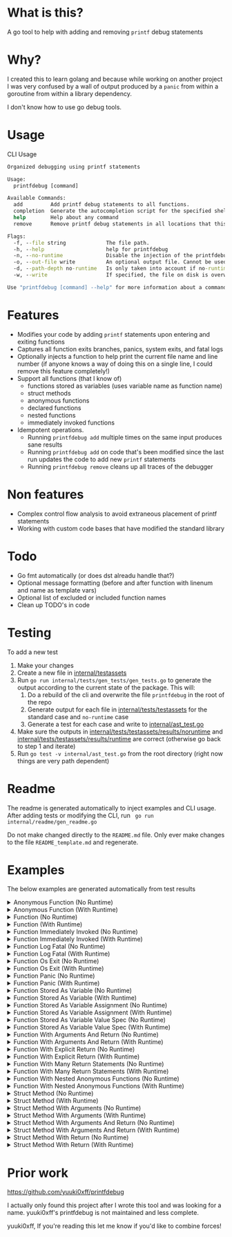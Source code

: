 # What is this?
A go tool to help with adding and removing `printf` debug statements

# Why?
I created this to learn golang and because while working on another project I was very confused by a wall of output produced by a `panic` from within a goroutine from within a library dependency.

I don't know how to use go debug tools.

# Usage

CLI Usage
```cmd
Organized debugging using printf statements

Usage:
  printfdebug [command]

Available Commands:
  add         Add printf debug statements to all functions.
  completion  Generate the autocompletion script for the specified shell
  help        Help about any command
  remove      Remove printf debug statements in all locations that this tool previously added them to.

Flags:
  -f, --file string             The file path.
  -h, --help                    help for printfdebug
  -n, --no-runtime              Disable the injection of the printfdebug function definition into your file. The alternative is a simple fmt.Printf statement.
  -o, --out-file write          An optional output file. Cannot be used with write
  -d, --path-depth no-runtime   Is only taken into account if no-runtime is not set. The depth of the directory tree to print from the printf function. Defaults to only the current file name. (default 1)
  -w, --write                   If specified, the file on disk is overwritten. The default is to output to stdout.

Use "printfdebug [command] --help" for more information about a command.

```

# Features
- Modifies your code by adding `printf` statements upon entering and exiting functions
- Captures all function exits branches, panics, system exits, and fatal logs
- Optionally injects a function to help print the current file name and line number (if anyone knows a way of doing this on a single line, I could remove this feature completely!)
- Support all functions (that I know of)
  - functions stored as variables (uses variable name as function name)
  - struct methods
  - anonymous functions
  - declared functions
  - nested functions
  - immediately invoked functions
- Idempotent operations.
  - Running `printfdebug add` multiple times on the same input produces sane results
  - Running `printfdebug add` on code that's been modified since the last run updates the code to add new `printf` statements
  - Running `printfdebug remove` cleans up all traces of the debugger

# Non features
- Complex control flow analysis to avoid extraneous placement of printf statements
- Working with custom code bases that have modified the standard library

# Todo
- Go fmt automatically (or does dst alreadu handle that?)
- Optional message formatting (before and after function with linenum and name as template vars)
- Optional list of excluded or included function names
- Clean up TODO's in code

# Testing
To add a new test

1. Make your changes
2. Create a new file in [internal/testassets](internal/tests/testassets)
3. Run `go run internal/tests/gen_tests/gen_tests.go` to generate the output according to the current state of the package. This will:
   1. Do a rebuild of the cli and overwrite the file `printfdebug` in the root of the repo
   2. Generate output for each file in  [internal/tests/testassets](internal/tests/testassets) for the standard case and `no-runtime` case
   3. Generate a test for each case and write to  [internal/ast_test.go](internal/ast_test.go)
4. Make sure the outputs in  [internal/tests/testassets/results/noruntime](internal/tests/testassets/results/noruntime) and  [internal/tests/testassets/results/runtime](internal/tests/testassets/results/runtime) are correct (otherwise go back to step 1 and iterate)
5. Run `go test -v internal/ast_test.go` from the root directory (right now things are very path dependent)

# Readme

The readme is generated automatically to inject examples and CLI usage.
After adding tests or modifying the CLI, run ` go run internal/readme/gen_readme.go`

Do not make changed directly to the `README.md` file. Only ever make changes to the file `README_template.md` and regenerate.
# Examples
The below examples are generated automatically from test results

<details>
  <summary>Anonymous Function (No Runtime)</summary>

Running `printfdebug --file internal/tests/testassets/AnonymousFunc.go add --no-runtime`
On a file containing
```go
package testassest

func AnonymousFunc() {
	func() {
	}()
}

```
Will produce the following result
```go
package testassest

import "fmt"

func AnonymousFunc() {
	fmt.Println("Entering \"AnonymousFunc\"\n") // automatically added by printf-debugger. Do not change this comment. It is an identifier.
	func() {
		fmt.Println("Entering \"anonymous-function Fun\"\n") // automatically added by printf-debugger. Do not change this comment. It is an identifier.
		fmt.Println("Leaving \"anonymous-function Fun\"\n")  // automatically added by printf-debugger. Do not change this comment. It is an identifier.
	}()
	fmt.Println("Leaving \"AnonymousFunc\"\n") // automatically added by printf-debugger. Do not change this comment. It is an identifier.
}

```
</details>
<details>
  <summary>Anonymous Function (With Runtime)</summary>

Running `printfdebug --file internal/tests/testassets/AnonymousFunc.go add`
On a file containing
```go
package testassest

func AnonymousFunc() {
	func() {
	}()
}

```
Will produce the following result
```go
package testassest

import (
	"fmt"
	"os"
	"path/filepath"
	"runtime"
	"strings"
)

func AnonymousFunc() {
	printfdebug_Printf_AnonymousFunc("Entering \"AnonymousFunc\"\n", 1) // automatically added by printf-debugger. Do not change this comment. It is an identifier.
	func() {
		printfdebug_Printf_AnonymousFunc("Entering \"anonymous-function Fun\"\n", 1) // automatically added by printf-debugger. Do not change this comment. It is an identifier.
		printfdebug_Printf_AnonymousFunc("Leaving \"anonymous-function Fun\"\n", 1)  // automatically added by printf-debugger. Do not change this comment. It is an identifier.
	}()
	printfdebug_Printf_AnonymousFunc("Leaving \"AnonymousFunc\"\n", 1) // automatically added by printf-debugger. Do not change this comment. It is an identifier.
}

var _ = strings.Split    // automatically added by printf-debugger. Do not change this comment. It is an identifier.
var _ = os.PathSeparator // automatically added by printf-debugger. Do not change this comment. It is an identifier.
var _ = runtime.Caller   // automatically added by printf-debugger. Do not change this comment. It is an identifier.
var _ = filepath.Clean   // automatically added by printf-debugger. Do not change this comment. It is an identifier.
var _ = fmt.Println      // automatically added by printf-debugger. Do not change this comment. It is an identifier.
func printfdebug_Printf_AnonymousFunc(message string, pathDepthFromEnd int) {
	minInt := func(first int, second int) (min int) {
		if first < second {
			return first
		} else {
			return second
		}
	}

	_, file, line, ok := runtime.Caller(1)
	if ok {
		fileParts := strings.Split(file, string(os.PathSeparator))
		pathFromEndSafe := minInt(len(fileParts), pathDepthFromEnd)
		limited := filepath.Join(fileParts[len(fileParts)-pathFromEndSafe:]...)
		limitedCleaned := "??"
		if limited != "" {
			limitedCleaned = limited
		}
		fmt.Printf("%v:%v %v\n", limitedCleaned, line, message)
	} else {
		fmt.Printf("unkown_file:? %v\n", message)
	}
}

```
</details>
<details>
  <summary>Function (No Runtime)</summary>

Running `printfdebug --file internal/tests/testassets/Func.go add --no-runtime`
On a file containing
```go
package testassest

func Func() {
}

```
Will produce the following result
```go
package testassest

import "fmt"

func Func() {
	fmt.Println("Entering \"Func\"\n") // automatically added by printf-debugger. Do not change this comment. It is an identifier.
	fmt.Println("Leaving \"Func\"\n")  // automatically added by printf-debugger. Do not change this comment. It is an identifier.
}

```
</details>
<details>
  <summary>Function (With Runtime)</summary>

Running `printfdebug --file internal/tests/testassets/Func.go add`
On a file containing
```go
package testassest

func Func() {
}

```
Will produce the following result
```go
package testassest

import (
	"fmt"
	"os"
	"path/filepath"
	"runtime"
	"strings"
)

func Func() {
	printfdebug_Printf_Func("Entering \"Func\"\n", 1) // automatically added by printf-debugger. Do not change this comment. It is an identifier.
	printfdebug_Printf_Func("Leaving \"Func\"\n", 1)  // automatically added by printf-debugger. Do not change this comment. It is an identifier.
}

var _ = runtime.Caller   // automatically added by printf-debugger. Do not change this comment. It is an identifier.
var _ = filepath.Clean   // automatically added by printf-debugger. Do not change this comment. It is an identifier.
var _ = fmt.Println      // automatically added by printf-debugger. Do not change this comment. It is an identifier.
var _ = strings.Split    // automatically added by printf-debugger. Do not change this comment. It is an identifier.
var _ = os.PathSeparator // automatically added by printf-debugger. Do not change this comment. It is an identifier.
func printfdebug_Printf_Func(message string, pathDepthFromEnd int) {
	minInt := func(first int, second int) (min int) {
		if first < second {
			return first
		} else {
			return second
		}
	}

	_, file, line, ok := runtime.Caller(1)
	if ok {
		fileParts := strings.Split(file, string(os.PathSeparator))
		pathFromEndSafe := minInt(len(fileParts), pathDepthFromEnd)
		limited := filepath.Join(fileParts[len(fileParts)-pathFromEndSafe:]...)
		limitedCleaned := "??"
		if limited != "" {
			limitedCleaned = limited
		}
		fmt.Printf("%v:%v %v\n", limitedCleaned, line, message)
	} else {
		fmt.Printf("unkown_file:? %v\n", message)
	}
}

```
</details>
<details>
  <summary>Function Immediately Invoked (No Runtime)</summary>

Running `printfdebug --file internal/tests/testassets/FuncImmediatelyInvoked.go add --no-runtime`
On a file containing
```go
package testassest

var FuncImmediatelyInvoked = func() error {
	return nil
}()

```
Will produce the following result
```go
package testassest

import "fmt"

var FuncImmediatelyInvoked = func() error {
	fmt.Println("Entering \"FuncImmediatelyInvoked\"\n") // automatically added by printf-debugger. Do not change this comment. It is an identifier.
	fmt.Println("Leaving \"FuncImmediatelyInvoked\"\n")  // automatically added by printf-debugger. Do not change this comment. It is an identifier.
	return nil
}()

```
</details>
<details>
  <summary>Function Immediately Invoked (With Runtime)</summary>

Running `printfdebug --file internal/tests/testassets/FuncImmediatelyInvoked.go add`
On a file containing
```go
package testassest

var FuncImmediatelyInvoked = func() error {
	return nil
}()

```
Will produce the following result
```go
package testassest

import (
	"fmt"
	"os"
	"path/filepath"
	"runtime"
	"strings"
)

var FuncImmediatelyInvoked = func() error {
	printfdebug_Printf_FuncImmediatelyInvoked("Entering \"FuncImmediatelyInvoked\"\n", 1) // automatically added by printf-debugger. Do not change this comment. It is an identifier.
	printfdebug_Printf_FuncImmediatelyInvoked("Leaving \"FuncImmediatelyInvoked\"\n", 1)  // automatically added by printf-debugger. Do not change this comment. It is an identifier.
	return nil
}()
var _ = filepath.Clean   // automatically added by printf-debugger. Do not change this comment. It is an identifier.
var _ = fmt.Println      // automatically added by printf-debugger. Do not change this comment. It is an identifier.
var _ = strings.Split    // automatically added by printf-debugger. Do not change this comment. It is an identifier.
var _ = os.PathSeparator // automatically added by printf-debugger. Do not change this comment. It is an identifier.
var _ = runtime.Caller   // automatically added by printf-debugger. Do not change this comment. It is an identifier.
func printfdebug_Printf_FuncImmediatelyInvoked(message string, pathDepthFromEnd int) {
	minInt := func(first int, second int) (min int) {
		if first < second {
			return first
		} else {
			return second
		}
	}

	_, file, line, ok := runtime.Caller(1)
	if ok {
		fileParts := strings.Split(file, string(os.PathSeparator))
		pathFromEndSafe := minInt(len(fileParts), pathDepthFromEnd)
		limited := filepath.Join(fileParts[len(fileParts)-pathFromEndSafe:]...)
		limitedCleaned := "??"
		if limited != "" {
			limitedCleaned = limited
		}
		fmt.Printf("%v:%v %v\n", limitedCleaned, line, message)
	} else {
		fmt.Printf("unkown_file:? %v\n", message)
	}
}

```
</details>
<details>
  <summary>Function Log Fatal (No Runtime)</summary>

Running `printfdebug --file internal/tests/testassets/FuncLogFatal.go add --no-runtime`
On a file containing
```go
package testassest

import (
	"log"
)

func FuncLogFatal() {
	log.Fatal(1)
}

func FuncLogFatalln() {
	log.Fatalln(1)

}
func FuncLogFatalf() {
	log.Fatalf("")

}

```
Will produce the following result
```go
package testassest

import (
	"fmt"
	"log"
)

func FuncLogFatal() {
	fmt.Println("Entering \"FuncLogFatal\"\n") // automatically added by printf-debugger. Do not change this comment. It is an identifier.
	fmt.Println("Leaving \"FuncLogFatal\"\n")  // automatically added by printf-debugger. Do not change this comment. It is an identifier.
	log.Fatal(1)
	fmt.Println("Leaving \"FuncLogFatal\"\n") // automatically added by printf-debugger. Do not change this comment. It is an identifier.
}

func FuncLogFatalln() {
	fmt.Println("Entering \"FuncLogFatalln\"\n") // automatically added by printf-debugger. Do not change this comment. It is an identifier.
	fmt.Println("Leaving \"FuncLogFatalln\"\n")  // automatically added by printf-debugger. Do not change this comment. It is an identifier.
	log.Fatalln(1)

	fmt.Println("Leaving \"FuncLogFatalln\"\n") // automatically added by printf-debugger. Do not change this comment. It is an identifier.
}
func FuncLogFatalf() {
	fmt.Println("Entering \"FuncLogFatalf\"\n") // automatically added by printf-debugger. Do not change this comment. It is an identifier.
	fmt.Println("Leaving \"FuncLogFatalf\"\n")  // automatically added by printf-debugger. Do not change this comment. It is an identifier.
	log.Fatalf("")

	fmt.Println("Leaving \"FuncLogFatalf\"\n") // automatically added by printf-debugger. Do not change this comment. It is an identifier.
}

```
</details>
<details>
  <summary>Function Log Fatal (With Runtime)</summary>

Running `printfdebug --file internal/tests/testassets/FuncLogFatal.go add`
On a file containing
```go
package testassest

import (
	"log"
)

func FuncLogFatal() {
	log.Fatal(1)
}

func FuncLogFatalln() {
	log.Fatalln(1)

}
func FuncLogFatalf() {
	log.Fatalf("")

}

```
Will produce the following result
```go
package testassest

import (
	"fmt"
	"log"
	"os"
	"path/filepath"
	"runtime"
	"strings"
)

func FuncLogFatal() {
	printfdebug_Printf_FuncLogFatal("Entering \"FuncLogFatal\"\n", 1) // automatically added by printf-debugger. Do not change this comment. It is an identifier.
	printfdebug_Printf_FuncLogFatal("Leaving \"FuncLogFatal\"\n", 1)  // automatically added by printf-debugger. Do not change this comment. It is an identifier.
	log.Fatal(1)
	printfdebug_Printf_FuncLogFatal("Leaving \"FuncLogFatal\"\n", 1) // automatically added by printf-debugger. Do not change this comment. It is an identifier.
}

func FuncLogFatalln() {
	printfdebug_Printf_FuncLogFatal("Entering \"FuncLogFatalln\"\n", 1) // automatically added by printf-debugger. Do not change this comment. It is an identifier.
	printfdebug_Printf_FuncLogFatal("Leaving \"FuncLogFatalln\"\n", 1)  // automatically added by printf-debugger. Do not change this comment. It is an identifier.
	log.Fatalln(1)

	printfdebug_Printf_FuncLogFatal("Leaving \"FuncLogFatalln\"\n", 1) // automatically added by printf-debugger. Do not change this comment. It is an identifier.
}
func FuncLogFatalf() {
	printfdebug_Printf_FuncLogFatal("Entering \"FuncLogFatalf\"\n", 1) // automatically added by printf-debugger. Do not change this comment. It is an identifier.
	printfdebug_Printf_FuncLogFatal("Leaving \"FuncLogFatalf\"\n", 1)  // automatically added by printf-debugger. Do not change this comment. It is an identifier.
	log.Fatalf("")

	printfdebug_Printf_FuncLogFatal("Leaving \"FuncLogFatalf\"\n", 1) // automatically added by printf-debugger. Do not change this comment. It is an identifier.
}

var _ = runtime.Caller   // automatically added by printf-debugger. Do not change this comment. It is an identifier.
var _ = filepath.Clean   // automatically added by printf-debugger. Do not change this comment. It is an identifier.
var _ = fmt.Println      // automatically added by printf-debugger. Do not change this comment. It is an identifier.
var _ = strings.Split    // automatically added by printf-debugger. Do not change this comment. It is an identifier.
var _ = os.PathSeparator // automatically added by printf-debugger. Do not change this comment. It is an identifier.
func printfdebug_Printf_FuncLogFatal(message string, pathDepthFromEnd int) {
	minInt := func(first int, second int) (min int) {
		if first < second {
			return first
		} else {
			return second
		}
	}

	_, file, line, ok := runtime.Caller(1)
	if ok {
		fileParts := strings.Split(file, string(os.PathSeparator))
		pathFromEndSafe := minInt(len(fileParts), pathDepthFromEnd)
		limited := filepath.Join(fileParts[len(fileParts)-pathFromEndSafe:]...)
		limitedCleaned := "??"
		if limited != "" {
			limitedCleaned = limited
		}
		fmt.Printf("%v:%v %v\n", limitedCleaned, line, message)
	} else {
		fmt.Printf("unkown_file:? %v\n", message)
	}
}

```
</details>
<details>
  <summary>Function Os Exit (No Runtime)</summary>

Running `printfdebug --file internal/tests/testassets/FuncOsExit.go add --no-runtime`
On a file containing
```go
package testassest

import "os"

func FuncOsExit() {
	os.Exit(1)
}

```
Will produce the following result
```go
package testassest

import (
	"fmt"
	"os"
)

func FuncOsExit() {
	fmt.Println("Entering \"FuncOsExit\"\n") // automatically added by printf-debugger. Do not change this comment. It is an identifier.
	fmt.Println("Leaving \"FuncOsExit\"\n")  // automatically added by printf-debugger. Do not change this comment. It is an identifier.
	os.Exit(1)
	fmt.Println("Leaving \"FuncOsExit\"\n") // automatically added by printf-debugger. Do not change this comment. It is an identifier.
}

```
</details>
<details>
  <summary>Function Os Exit (With Runtime)</summary>

Running `printfdebug --file internal/tests/testassets/FuncOsExit.go add`
On a file containing
```go
package testassest

import "os"

func FuncOsExit() {
	os.Exit(1)
}

```
Will produce the following result
```go
package testassest

import (
	"fmt"
	"os"
	"path/filepath"
	"runtime"
	"strings"
)

func FuncOsExit() {
	printfdebug_Printf_FuncOsExit("Entering \"FuncOsExit\"\n", 1) // automatically added by printf-debugger. Do not change this comment. It is an identifier.
	printfdebug_Printf_FuncOsExit("Leaving \"FuncOsExit\"\n", 1)  // automatically added by printf-debugger. Do not change this comment. It is an identifier.
	os.Exit(1)
	printfdebug_Printf_FuncOsExit("Leaving \"FuncOsExit\"\n", 1) // automatically added by printf-debugger. Do not change this comment. It is an identifier.
}

var _ = fmt.Println      // automatically added by printf-debugger. Do not change this comment. It is an identifier.
var _ = strings.Split    // automatically added by printf-debugger. Do not change this comment. It is an identifier.
var _ = os.PathSeparator // automatically added by printf-debugger. Do not change this comment. It is an identifier.
var _ = runtime.Caller   // automatically added by printf-debugger. Do not change this comment. It is an identifier.
var _ = filepath.Clean   // automatically added by printf-debugger. Do not change this comment. It is an identifier.
func printfdebug_Printf_FuncOsExit(message string, pathDepthFromEnd int) {
	minInt := func(first int, second int) (min int) {
		if first < second {
			return first
		} else {
			return second
		}
	}

	_, file, line, ok := runtime.Caller(1)
	if ok {
		fileParts := strings.Split(file, string(os.PathSeparator))
		pathFromEndSafe := minInt(len(fileParts), pathDepthFromEnd)
		limited := filepath.Join(fileParts[len(fileParts)-pathFromEndSafe:]...)
		limitedCleaned := "??"
		if limited != "" {
			limitedCleaned = limited
		}
		fmt.Printf("%v:%v %v\n", limitedCleaned, line, message)
	} else {
		fmt.Printf("unkown_file:? %v\n", message)
	}
}

```
</details>
<details>
  <summary>Function Panic (No Runtime)</summary>

Running `printfdebug --file internal/tests/testassets/FuncPanic.go add --no-runtime`
On a file containing
```go
package testassest

func FuncPanic() {
	panic("Oh no, how will we know how we got here?")
	return
}

```
Will produce the following result
```go
package testassest

import "fmt"

func FuncPanic() {
	fmt.Println("Entering \"FuncPanic\"\n") // automatically added by printf-debugger. Do not change this comment. It is an identifier.
	fmt.Println("Leaving \"FuncPanic\"\n")  // automatically added by printf-debugger. Do not change this comment. It is an identifier.
	panic("Oh no, how will we know how we got here?")
	fmt.Println("Leaving \"FuncPanic\"\n") // automatically added by printf-debugger. Do not change this comment. It is an identifier.
	return
}

```
</details>
<details>
  <summary>Function Panic (With Runtime)</summary>

Running `printfdebug --file internal/tests/testassets/FuncPanic.go add`
On a file containing
```go
package testassest

func FuncPanic() {
	panic("Oh no, how will we know how we got here?")
	return
}

```
Will produce the following result
```go
package testassest

import (
	"fmt"
	"os"
	"path/filepath"
	"runtime"
	"strings"
)

func FuncPanic() {
	printfdebug_Printf_FuncPanic("Entering \"FuncPanic\"\n", 1) // automatically added by printf-debugger. Do not change this comment. It is an identifier.
	printfdebug_Printf_FuncPanic("Leaving \"FuncPanic\"\n", 1)  // automatically added by printf-debugger. Do not change this comment. It is an identifier.
	panic("Oh no, how will we know how we got here?")
	printfdebug_Printf_FuncPanic("Leaving \"FuncPanic\"\n", 1) // automatically added by printf-debugger. Do not change this comment. It is an identifier.
	return
}

var _ = strings.Split    // automatically added by printf-debugger. Do not change this comment. It is an identifier.
var _ = os.PathSeparator // automatically added by printf-debugger. Do not change this comment. It is an identifier.
var _ = runtime.Caller   // automatically added by printf-debugger. Do not change this comment. It is an identifier.
var _ = filepath.Clean   // automatically added by printf-debugger. Do not change this comment. It is an identifier.
var _ = fmt.Println      // automatically added by printf-debugger. Do not change this comment. It is an identifier.
func printfdebug_Printf_FuncPanic(message string, pathDepthFromEnd int) {
	minInt := func(first int, second int) (min int) {
		if first < second {
			return first
		} else {
			return second
		}
	}

	_, file, line, ok := runtime.Caller(1)
	if ok {
		fileParts := strings.Split(file, string(os.PathSeparator))
		pathFromEndSafe := minInt(len(fileParts), pathDepthFromEnd)
		limited := filepath.Join(fileParts[len(fileParts)-pathFromEndSafe:]...)
		limitedCleaned := "??"
		if limited != "" {
			limitedCleaned = limited
		}
		fmt.Printf("%v:%v %v\n", limitedCleaned, line, message)
	} else {
		fmt.Printf("unkown_file:? %v\n", message)
	}
}

```
</details>
<details>
  <summary>Function Stored As Variable (No Runtime)</summary>

Running `printfdebug --file internal/tests/testassets/FuncStoredAsVar.go add --no-runtime`
On a file containing
```go
package testassest

var FuncStoredAsVar = func() error {
	return nil
}

```
Will produce the following result
```go
package testassest

import "fmt"

var FuncStoredAsVar = func() error {
	fmt.Println("Entering \"FuncStoredAsVar\"\n") // automatically added by printf-debugger. Do not change this comment. It is an identifier.
	fmt.Println("Leaving \"FuncStoredAsVar\"\n")  // automatically added by printf-debugger. Do not change this comment. It is an identifier.
	return nil
}

```
</details>
<details>
  <summary>Function Stored As Variable (With Runtime)</summary>

Running `printfdebug --file internal/tests/testassets/FuncStoredAsVar.go add`
On a file containing
```go
package testassest

var FuncStoredAsVar = func() error {
	return nil
}

```
Will produce the following result
```go
package testassest

import (
	"fmt"
	"os"
	"path/filepath"
	"runtime"
	"strings"
)

var FuncStoredAsVar = func() error {
	printfdebug_Printf_FuncStoredAsVar("Entering \"FuncStoredAsVar\"\n", 1) // automatically added by printf-debugger. Do not change this comment. It is an identifier.
	printfdebug_Printf_FuncStoredAsVar("Leaving \"FuncStoredAsVar\"\n", 1)  // automatically added by printf-debugger. Do not change this comment. It is an identifier.
	return nil
}
var _ = runtime.Caller   // automatically added by printf-debugger. Do not change this comment. It is an identifier.
var _ = filepath.Clean   // automatically added by printf-debugger. Do not change this comment. It is an identifier.
var _ = fmt.Println      // automatically added by printf-debugger. Do not change this comment. It is an identifier.
var _ = strings.Split    // automatically added by printf-debugger. Do not change this comment. It is an identifier.
var _ = os.PathSeparator // automatically added by printf-debugger. Do not change this comment. It is an identifier.
func printfdebug_Printf_FuncStoredAsVar(message string, pathDepthFromEnd int) {
	minInt := func(first int, second int) (min int) {
		if first < second {
			return first
		} else {
			return second
		}
	}

	_, file, line, ok := runtime.Caller(1)
	if ok {
		fileParts := strings.Split(file, string(os.PathSeparator))
		pathFromEndSafe := minInt(len(fileParts), pathDepthFromEnd)
		limited := filepath.Join(fileParts[len(fileParts)-pathFromEndSafe:]...)
		limitedCleaned := "??"
		if limited != "" {
			limitedCleaned = limited
		}
		fmt.Printf("%v:%v %v\n", limitedCleaned, line, message)
	} else {
		fmt.Printf("unkown_file:? %v\n", message)
	}
}

```
</details>
<details>
  <summary>Function Stored As Variable Assignment (No Runtime)</summary>

Running `printfdebug --file internal/tests/testassets/FuncStoredAsVarAssignment.go add --no-runtime`
On a file containing
```go
package testassest

func FuncStoredAsVarAssignment() {
	FuncStoredAsVarInnerSingle := func() error {
		return nil
	}
	FuncStoredAsVarInnerMulti, _ := func() error {
		return nil
	}, ""

	_ = FuncStoredAsVarInnerMulti
	_ = FuncStoredAsVarInnerSingle
}

```
Will produce the following result
```go
package testassest

import "fmt"

func FuncStoredAsVarAssignment() {
	fmt.Println("Entering \"FuncStoredAsVarAssignment\"\n") // automatically added by printf-debugger. Do not change this comment. It is an identifier.
	FuncStoredAsVarInnerSingle := func() error {
		fmt.Println("Entering \"FuncStoredAsVarInnerSingle\"\n") // automatically added by printf-debugger. Do not change this comment. It is an identifier.
		fmt.Println("Leaving \"FuncStoredAsVarInnerSingle\"\n")  // automatically added by printf-debugger. Do not change this comment. It is an identifier.
		return nil
	}
	FuncStoredAsVarInnerMulti, _ := func() error {
		fmt.Println("Entering \"FuncStoredAsVarInnerMulti\"\n") // automatically added by printf-debugger. Do not change this comment. It is an identifier.
		fmt.Println("Leaving \"FuncStoredAsVarInnerMulti\"\n")  // automatically added by printf-debugger. Do not change this comment. It is an identifier.
		return nil
	}, ""

	_ = FuncStoredAsVarInnerMulti
	_ = FuncStoredAsVarInnerSingle
	fmt.Println("Leaving \"FuncStoredAsVarAssignment\"\n") // automatically added by printf-debugger. Do not change this comment. It is an identifier.
}

```
</details>
<details>
  <summary>Function Stored As Variable Assignment (With Runtime)</summary>

Running `printfdebug --file internal/tests/testassets/FuncStoredAsVarAssignment.go add`
On a file containing
```go
package testassest

func FuncStoredAsVarAssignment() {
	FuncStoredAsVarInnerSingle := func() error {
		return nil
	}
	FuncStoredAsVarInnerMulti, _ := func() error {
		return nil
	}, ""

	_ = FuncStoredAsVarInnerMulti
	_ = FuncStoredAsVarInnerSingle
}

```
Will produce the following result
```go
package testassest

import (
	"fmt"
	"os"
	"path/filepath"
	"runtime"
	"strings"
)

func FuncStoredAsVarAssignment() {
	printfdebug_Printf_FuncStoredAsVarAssignment("Entering \"FuncStoredAsVarAssignment\"\n", 1) // automatically added by printf-debugger. Do not change this comment. It is an identifier.
	FuncStoredAsVarInnerSingle := func() error {
		printfdebug_Printf_FuncStoredAsVarAssignment("Entering \"FuncStoredAsVarInnerSingle\"\n", 1) // automatically added by printf-debugger. Do not change this comment. It is an identifier.
		printfdebug_Printf_FuncStoredAsVarAssignment("Leaving \"FuncStoredAsVarInnerSingle\"\n", 1)  // automatically added by printf-debugger. Do not change this comment. It is an identifier.
		return nil
	}
	FuncStoredAsVarInnerMulti, _ := func() error {
		printfdebug_Printf_FuncStoredAsVarAssignment("Entering \"FuncStoredAsVarInnerMulti\"\n", 1) // automatically added by printf-debugger. Do not change this comment. It is an identifier.
		printfdebug_Printf_FuncStoredAsVarAssignment("Leaving \"FuncStoredAsVarInnerMulti\"\n", 1)  // automatically added by printf-debugger. Do not change this comment. It is an identifier.
		return nil
	}, ""

	_ = FuncStoredAsVarInnerMulti
	_ = FuncStoredAsVarInnerSingle
	printfdebug_Printf_FuncStoredAsVarAssignment("Leaving \"FuncStoredAsVarAssignment\"\n", 1) // automatically added by printf-debugger. Do not change this comment. It is an identifier.
}

var _ = runtime.Caller   // automatically added by printf-debugger. Do not change this comment. It is an identifier.
var _ = filepath.Clean   // automatically added by printf-debugger. Do not change this comment. It is an identifier.
var _ = fmt.Println      // automatically added by printf-debugger. Do not change this comment. It is an identifier.
var _ = strings.Split    // automatically added by printf-debugger. Do not change this comment. It is an identifier.
var _ = os.PathSeparator // automatically added by printf-debugger. Do not change this comment. It is an identifier.
func printfdebug_Printf_FuncStoredAsVarAssignment(message string, pathDepthFromEnd int) {
	minInt := func(first int, second int) (min int) {
		if first < second {
			return first
		} else {
			return second
		}
	}

	_, file, line, ok := runtime.Caller(1)
	if ok {
		fileParts := strings.Split(file, string(os.PathSeparator))
		pathFromEndSafe := minInt(len(fileParts), pathDepthFromEnd)
		limited := filepath.Join(fileParts[len(fileParts)-pathFromEndSafe:]...)
		limitedCleaned := "??"
		if limited != "" {
			limitedCleaned = limited
		}
		fmt.Printf("%v:%v %v\n", limitedCleaned, line, message)
	} else {
		fmt.Printf("unkown_file:? %v\n", message)
	}
}

```
</details>
<details>
  <summary>Function Stored As Variable Value Spec (No Runtime)</summary>

Running `printfdebug --file internal/tests/testassets/FuncStoredAsVarValueSpec.go add --no-runtime`
On a file containing
```go
package testassest

func FuncStoredAsVarValueSpec() {
	var FuncStoredAsVarInnerSingle = func() error {
		return nil
	}

	var FuncStoredAsVarInnerMutli, _ = func() error {
		return nil
	}, ""

	_ = FuncStoredAsVarInnerSingle
	_ = FuncStoredAsVarInnerMutli
}

```
Will produce the following result
```go
package testassest

import "fmt"

func FuncStoredAsVarValueSpec() {
	fmt.Println("Entering \"FuncStoredAsVarValueSpec\"\n") // automatically added by printf-debugger. Do not change this comment. It is an identifier.
	var FuncStoredAsVarInnerSingle = func() error {
		fmt.Println("Entering \"FuncStoredAsVarInnerSingle\"\n") // automatically added by printf-debugger. Do not change this comment. It is an identifier.
		fmt.Println("Leaving \"FuncStoredAsVarInnerSingle\"\n")  // automatically added by printf-debugger. Do not change this comment. It is an identifier.
		return nil
	}

	var FuncStoredAsVarInnerMutli, _ = func() error {
		fmt.Println("Entering \"FuncStoredAsVarInnerMutli\"\n") // automatically added by printf-debugger. Do not change this comment. It is an identifier.
		fmt.Println("Leaving \"FuncStoredAsVarInnerMutli\"\n")  // automatically added by printf-debugger. Do not change this comment. It is an identifier.
		return nil
	}, ""

	_ = FuncStoredAsVarInnerSingle
	_ = FuncStoredAsVarInnerMutli
	fmt.Println("Leaving \"FuncStoredAsVarValueSpec\"\n") // automatically added by printf-debugger. Do not change this comment. It is an identifier.
}

```
</details>
<details>
  <summary>Function Stored As Variable Value Spec (With Runtime)</summary>

Running `printfdebug --file internal/tests/testassets/FuncStoredAsVarValueSpec.go add`
On a file containing
```go
package testassest

func FuncStoredAsVarValueSpec() {
	var FuncStoredAsVarInnerSingle = func() error {
		return nil
	}

	var FuncStoredAsVarInnerMutli, _ = func() error {
		return nil
	}, ""

	_ = FuncStoredAsVarInnerSingle
	_ = FuncStoredAsVarInnerMutli
}

```
Will produce the following result
```go
package testassest

import (
	"fmt"
	"os"
	"path/filepath"
	"runtime"
	"strings"
)

func FuncStoredAsVarValueSpec() {
	printfdebug_Printf_FuncStoredAsVarValueSpec("Entering \"FuncStoredAsVarValueSpec\"\n", 1) // automatically added by printf-debugger. Do not change this comment. It is an identifier.
	var FuncStoredAsVarInnerSingle = func() error {
		printfdebug_Printf_FuncStoredAsVarValueSpec("Entering \"FuncStoredAsVarInnerSingle\"\n", 1) // automatically added by printf-debugger. Do not change this comment. It is an identifier.
		printfdebug_Printf_FuncStoredAsVarValueSpec("Leaving \"FuncStoredAsVarInnerSingle\"\n", 1)  // automatically added by printf-debugger. Do not change this comment. It is an identifier.
		return nil
	}

	var FuncStoredAsVarInnerMutli, _ = func() error {
		printfdebug_Printf_FuncStoredAsVarValueSpec("Entering \"FuncStoredAsVarInnerMutli\"\n", 1) // automatically added by printf-debugger. Do not change this comment. It is an identifier.
		printfdebug_Printf_FuncStoredAsVarValueSpec("Leaving \"FuncStoredAsVarInnerMutli\"\n", 1)  // automatically added by printf-debugger. Do not change this comment. It is an identifier.
		return nil
	}, ""

	_ = FuncStoredAsVarInnerSingle
	_ = FuncStoredAsVarInnerMutli
	printfdebug_Printf_FuncStoredAsVarValueSpec("Leaving \"FuncStoredAsVarValueSpec\"\n", 1) // automatically added by printf-debugger. Do not change this comment. It is an identifier.
}

var _ = filepath.Clean   // automatically added by printf-debugger. Do not change this comment. It is an identifier.
var _ = fmt.Println      // automatically added by printf-debugger. Do not change this comment. It is an identifier.
var _ = strings.Split    // automatically added by printf-debugger. Do not change this comment. It is an identifier.
var _ = os.PathSeparator // automatically added by printf-debugger. Do not change this comment. It is an identifier.
var _ = runtime.Caller   // automatically added by printf-debugger. Do not change this comment. It is an identifier.
func printfdebug_Printf_FuncStoredAsVarValueSpec(message string, pathDepthFromEnd int) {
	minInt := func(first int, second int) (min int) {
		if first < second {
			return first
		} else {
			return second
		}
	}

	_, file, line, ok := runtime.Caller(1)
	if ok {
		fileParts := strings.Split(file, string(os.PathSeparator))
		pathFromEndSafe := minInt(len(fileParts), pathDepthFromEnd)
		limited := filepath.Join(fileParts[len(fileParts)-pathFromEndSafe:]...)
		limitedCleaned := "??"
		if limited != "" {
			limitedCleaned = limited
		}
		fmt.Printf("%v:%v %v\n", limitedCleaned, line, message)
	} else {
		fmt.Printf("unkown_file:? %v\n", message)
	}
}

```
</details>
<details>
  <summary>Function With Arguments And Return (No Runtime)</summary>

Running `printfdebug --file internal/tests/testassets/FuncWithArgsAndReturn.go add --no-runtime`
On a file containing
```go
package testassest

func FuncWithArgsAndReturn(s2 string) error {
	// this is a comment on its own line
	/*
		This is a multi line
		comment
	*/
	return nil //This is inline comment
}

```
Will produce the following result
```go
package testassest

import "fmt"

func FuncWithArgsAndReturn(s2 string) error {
	fmt.Println("Entering \"FuncWithArgsAndReturn\"\n") // automatically added by printf-debugger. Do not change this comment. It is an identifier.
	fmt.Println("Leaving \"FuncWithArgsAndReturn\"\n")  // automatically added by printf-debugger. Do not change this comment. It is an identifier.
	// this is a comment on its own line
	/*
		This is a multi line
		comment
	*/
	return nil //This is inline comment
}

```
</details>
<details>
  <summary>Function With Arguments And Return (With Runtime)</summary>

Running `printfdebug --file internal/tests/testassets/FuncWithArgsAndReturn.go add`
On a file containing
```go
package testassest

func FuncWithArgsAndReturn(s2 string) error {
	// this is a comment on its own line
	/*
		This is a multi line
		comment
	*/
	return nil //This is inline comment
}

```
Will produce the following result
```go
package testassest

import (
	"fmt"
	"os"
	"path/filepath"
	"runtime"
	"strings"
)

func FuncWithArgsAndReturn(s2 string) error {
	printfdebug_Printf_FuncWithArgsAndReturn("Entering \"FuncWithArgsAndReturn\"\n", 1) // automatically added by printf-debugger. Do not change this comment. It is an identifier.
	printfdebug_Printf_FuncWithArgsAndReturn("Leaving \"FuncWithArgsAndReturn\"\n", 1)  // automatically added by printf-debugger. Do not change this comment. It is an identifier.
	// this is a comment on its own line
	/*
		This is a multi line
		comment
	*/
	return nil //This is inline comment
}

var _ = runtime.Caller   // automatically added by printf-debugger. Do not change this comment. It is an identifier.
var _ = filepath.Clean   // automatically added by printf-debugger. Do not change this comment. It is an identifier.
var _ = fmt.Println      // automatically added by printf-debugger. Do not change this comment. It is an identifier.
var _ = strings.Split    // automatically added by printf-debugger. Do not change this comment. It is an identifier.
var _ = os.PathSeparator // automatically added by printf-debugger. Do not change this comment. It is an identifier.
func printfdebug_Printf_FuncWithArgsAndReturn(message string, pathDepthFromEnd int) {
	minInt := func(first int, second int) (min int) {
		if first < second {
			return first
		} else {
			return second
		}
	}

	_, file, line, ok := runtime.Caller(1)
	if ok {
		fileParts := strings.Split(file, string(os.PathSeparator))
		pathFromEndSafe := minInt(len(fileParts), pathDepthFromEnd)
		limited := filepath.Join(fileParts[len(fileParts)-pathFromEndSafe:]...)
		limitedCleaned := "??"
		if limited != "" {
			limitedCleaned = limited
		}
		fmt.Printf("%v:%v %v\n", limitedCleaned, line, message)
	} else {
		fmt.Printf("unkown_file:? %v\n", message)
	}
}

```
</details>
<details>
  <summary>Function With Explicit Return (No Runtime)</summary>

Running `printfdebug --file internal/tests/testassets/FuncWithExplicitReturn.go add --no-runtime`
On a file containing
```go
package testassest

func FuncWithExplicitReturn() {
	return
}

```
Will produce the following result
```go
package testassest

import "fmt"

func FuncWithExplicitReturn() {
	fmt.Println("Entering \"FuncWithExplicitReturn\"\n") // automatically added by printf-debugger. Do not change this comment. It is an identifier.
	fmt.Println("Leaving \"FuncWithExplicitReturn\"\n")  // automatically added by printf-debugger. Do not change this comment. It is an identifier.
	return
}

```
</details>
<details>
  <summary>Function With Explicit Return (With Runtime)</summary>

Running `printfdebug --file internal/tests/testassets/FuncWithExplicitReturn.go add`
On a file containing
```go
package testassest

func FuncWithExplicitReturn() {
	return
}

```
Will produce the following result
```go
package testassest

import (
	"fmt"
	"os"
	"path/filepath"
	"runtime"
	"strings"
)

func FuncWithExplicitReturn() {
	printfdebug_Printf_FuncWithExplicitReturn("Entering \"FuncWithExplicitReturn\"\n", 1) // automatically added by printf-debugger. Do not change this comment. It is an identifier.
	printfdebug_Printf_FuncWithExplicitReturn("Leaving \"FuncWithExplicitReturn\"\n", 1)  // automatically added by printf-debugger. Do not change this comment. It is an identifier.
	return
}

var _ = strings.Split    // automatically added by printf-debugger. Do not change this comment. It is an identifier.
var _ = os.PathSeparator // automatically added by printf-debugger. Do not change this comment. It is an identifier.
var _ = runtime.Caller   // automatically added by printf-debugger. Do not change this comment. It is an identifier.
var _ = filepath.Clean   // automatically added by printf-debugger. Do not change this comment. It is an identifier.
var _ = fmt.Println      // automatically added by printf-debugger. Do not change this comment. It is an identifier.
func printfdebug_Printf_FuncWithExplicitReturn(message string, pathDepthFromEnd int) {
	minInt := func(first int, second int) (min int) {
		if first < second {
			return first
		} else {
			return second
		}
	}

	_, file, line, ok := runtime.Caller(1)
	if ok {
		fileParts := strings.Split(file, string(os.PathSeparator))
		pathFromEndSafe := minInt(len(fileParts), pathDepthFromEnd)
		limited := filepath.Join(fileParts[len(fileParts)-pathFromEndSafe:]...)
		limitedCleaned := "??"
		if limited != "" {
			limitedCleaned = limited
		}
		fmt.Printf("%v:%v %v\n", limitedCleaned, line, message)
	} else {
		fmt.Printf("unkown_file:? %v\n", message)
	}
}

```
</details>
<details>
  <summary>Function With Many Return Statements (No Runtime)</summary>

Running `printfdebug --file internal/tests/testassets/FuncWithManyReturnStatements.go add --no-runtime`
On a file containing
```go
package testassest

func FuncWithManyReturnStatements() {
	if false {
		return
	}
	if false {
		return
	}
	if false {
		return
	}
}

```
Will produce the following result
```go
package testassest

import "fmt"

func FuncWithManyReturnStatements() {
	fmt.Println("Entering \"FuncWithManyReturnStatements\"\n") // automatically added by printf-debugger. Do not change this comment. It is an identifier.
	if false {
		fmt.Println("Leaving \"FuncWithManyReturnStatements\"\n") // automatically added by printf-debugger. Do not change this comment. It is an identifier.
		return
	}
	if false {
		fmt.Println("Leaving \"FuncWithManyReturnStatements\"\n") // automatically added by printf-debugger. Do not change this comment. It is an identifier.
		return
	}
	if false {
		fmt.Println("Leaving \"FuncWithManyReturnStatements\"\n") // automatically added by printf-debugger. Do not change this comment. It is an identifier.
		return
	}
	fmt.Println("Leaving \"FuncWithManyReturnStatements\"\n") // automatically added by printf-debugger. Do not change this comment. It is an identifier.
}

```
</details>
<details>
  <summary>Function With Many Return Statements (With Runtime)</summary>

Running `printfdebug --file internal/tests/testassets/FuncWithManyReturnStatements.go add`
On a file containing
```go
package testassest

func FuncWithManyReturnStatements() {
	if false {
		return
	}
	if false {
		return
	}
	if false {
		return
	}
}

```
Will produce the following result
```go
package testassest

import (
	"fmt"
	"os"
	"path/filepath"
	"runtime"
	"strings"
)

func FuncWithManyReturnStatements() {
	printfdebug_Printf_FuncWithManyReturnStatements("Entering \"FuncWithManyReturnStatements\"\n", 1) // automatically added by printf-debugger. Do not change this comment. It is an identifier.
	if false {
		printfdebug_Printf_FuncWithManyReturnStatements("Leaving \"FuncWithManyReturnStatements\"\n", 1) // automatically added by printf-debugger. Do not change this comment. It is an identifier.
		return
	}
	if false {
		printfdebug_Printf_FuncWithManyReturnStatements("Leaving \"FuncWithManyReturnStatements\"\n", 1) // automatically added by printf-debugger. Do not change this comment. It is an identifier.
		return
	}
	if false {
		printfdebug_Printf_FuncWithManyReturnStatements("Leaving \"FuncWithManyReturnStatements\"\n", 1) // automatically added by printf-debugger. Do not change this comment. It is an identifier.
		return
	}
	printfdebug_Printf_FuncWithManyReturnStatements("Leaving \"FuncWithManyReturnStatements\"\n", 1) // automatically added by printf-debugger. Do not change this comment. It is an identifier.
}

var _ = runtime.Caller   // automatically added by printf-debugger. Do not change this comment. It is an identifier.
var _ = filepath.Clean   // automatically added by printf-debugger. Do not change this comment. It is an identifier.
var _ = fmt.Println      // automatically added by printf-debugger. Do not change this comment. It is an identifier.
var _ = strings.Split    // automatically added by printf-debugger. Do not change this comment. It is an identifier.
var _ = os.PathSeparator // automatically added by printf-debugger. Do not change this comment. It is an identifier.
func printfdebug_Printf_FuncWithManyReturnStatements(message string, pathDepthFromEnd int) {
	minInt := func(first int, second int) (min int) {
		if first < second {
			return first
		} else {
			return second
		}
	}

	_, file, line, ok := runtime.Caller(1)
	if ok {
		fileParts := strings.Split(file, string(os.PathSeparator))
		pathFromEndSafe := minInt(len(fileParts), pathDepthFromEnd)
		limited := filepath.Join(fileParts[len(fileParts)-pathFromEndSafe:]...)
		limitedCleaned := "??"
		if limited != "" {
			limitedCleaned = limited
		}
		fmt.Printf("%v:%v %v\n", limitedCleaned, line, message)
	} else {
		fmt.Printf("unkown_file:? %v\n", message)
	}
}

```
</details>
<details>
  <summary>Function With Nested Anonymous Functions (No Runtime)</summary>

Running `printfdebug --file internal/tests/testassets/FuncWithNestedAnonymousFuncs.go add --no-runtime`
On a file containing
```go
package testassest

func FuncWithNestedAnonymousFuncs() {
	innerFunc := func() {
		nestedInnerFunc := func() {}
		nestedInnerFunc()
	}
	_ = innerFunc
}

```
Will produce the following result
```go
package testassest

import "fmt"

func FuncWithNestedAnonymousFuncs() {
	fmt.Println("Entering \"FuncWithNestedAnonymousFuncs\"\n") // automatically added by printf-debugger. Do not change this comment. It is an identifier.
	innerFunc := func() {
		fmt.Println("Entering \"innerFunc\"\n") // automatically added by printf-debugger. Do not change this comment. It is an identifier.
		nestedInnerFunc := func() {
			fmt.Println("Entering \"nestedInnerFunc\"\n") // automatically added by printf-debugger. Do not change this comment. It is an identifier.
			fmt.Println("Leaving \"nestedInnerFunc\"\n")  // automatically added by printf-debugger. Do not change this comment. It is an identifier.
		}
		nestedInnerFunc()
		fmt.Println("Leaving \"innerFunc\"\n") // automatically added by printf-debugger. Do not change this comment. It is an identifier.
	}
	_ = innerFunc
	fmt.Println("Leaving \"FuncWithNestedAnonymousFuncs\"\n") // automatically added by printf-debugger. Do not change this comment. It is an identifier.
}

```
</details>
<details>
  <summary>Function With Nested Anonymous Functions (With Runtime)</summary>

Running `printfdebug --file internal/tests/testassets/FuncWithNestedAnonymousFuncs.go add`
On a file containing
```go
package testassest

func FuncWithNestedAnonymousFuncs() {
	innerFunc := func() {
		nestedInnerFunc := func() {}
		nestedInnerFunc()
	}
	_ = innerFunc
}

```
Will produce the following result
```go
package testassest

import (
	"fmt"
	"os"
	"path/filepath"
	"runtime"
	"strings"
)

func FuncWithNestedAnonymousFuncs() {
	printfdebug_Printf_FuncWithNestedAnonymousFuncs("Entering \"FuncWithNestedAnonymousFuncs\"\n", 1) // automatically added by printf-debugger. Do not change this comment. It is an identifier.
	innerFunc := func() {
		printfdebug_Printf_FuncWithNestedAnonymousFuncs("Entering \"innerFunc\"\n", 1) // automatically added by printf-debugger. Do not change this comment. It is an identifier.
		nestedInnerFunc := func() {
			printfdebug_Printf_FuncWithNestedAnonymousFuncs("Entering \"nestedInnerFunc\"\n", 1) // automatically added by printf-debugger. Do not change this comment. It is an identifier.
			printfdebug_Printf_FuncWithNestedAnonymousFuncs("Leaving \"nestedInnerFunc\"\n", 1)  // automatically added by printf-debugger. Do not change this comment. It is an identifier.
		}
		nestedInnerFunc()
		printfdebug_Printf_FuncWithNestedAnonymousFuncs("Leaving \"innerFunc\"\n", 1) // automatically added by printf-debugger. Do not change this comment. It is an identifier.
	}
	_ = innerFunc
	printfdebug_Printf_FuncWithNestedAnonymousFuncs("Leaving \"FuncWithNestedAnonymousFuncs\"\n", 1) // automatically added by printf-debugger. Do not change this comment. It is an identifier.
}

var _ = os.PathSeparator // automatically added by printf-debugger. Do not change this comment. It is an identifier.
var _ = runtime.Caller   // automatically added by printf-debugger. Do not change this comment. It is an identifier.
var _ = filepath.Clean   // automatically added by printf-debugger. Do not change this comment. It is an identifier.
var _ = fmt.Println      // automatically added by printf-debugger. Do not change this comment. It is an identifier.
var _ = strings.Split    // automatically added by printf-debugger. Do not change this comment. It is an identifier.
func printfdebug_Printf_FuncWithNestedAnonymousFuncs(message string, pathDepthFromEnd int) {
	minInt := func(first int, second int) (min int) {
		if first < second {
			return first
		} else {
			return second
		}
	}

	_, file, line, ok := runtime.Caller(1)
	if ok {
		fileParts := strings.Split(file, string(os.PathSeparator))
		pathFromEndSafe := minInt(len(fileParts), pathDepthFromEnd)
		limited := filepath.Join(fileParts[len(fileParts)-pathFromEndSafe:]...)
		limitedCleaned := "??"
		if limited != "" {
			limitedCleaned = limited
		}
		fmt.Printf("%v:%v %v\n", limitedCleaned, line, message)
	} else {
		fmt.Printf("unkown_file:? %v\n", message)
	}
}

```
</details>
<details>
  <summary>Struct Method (No Runtime)</summary>

Running `printfdebug --file internal/tests/testassets/StructMethod.go add --no-runtime`
On a file containing
```go
package testassest

func (s *S) StructMethod() {

}

```
Will produce the following result
```go
package testassest

import "fmt"

func (s *S) StructMethod() {

	fmt.Println("Entering \"StructMethod\"\n") // automatically added by printf-debugger. Do not change this comment. It is an identifier.
	fmt.Println("Leaving \"StructMethod\"\n")  // automatically added by printf-debugger. Do not change this comment. It is an identifier.
}

```
</details>
<details>
  <summary>Struct Method (With Runtime)</summary>

Running `printfdebug --file internal/tests/testassets/StructMethod.go add`
On a file containing
```go
package testassest

func (s *S) StructMethod() {

}

```
Will produce the following result
```go
package testassest

import (
	"fmt"
	"os"
	"path/filepath"
	"runtime"
	"strings"
)

func (s *S) StructMethod() {

	printfdebug_Printf_StructMethod("Entering \"StructMethod\"\n", 1) // automatically added by printf-debugger. Do not change this comment. It is an identifier.
	printfdebug_Printf_StructMethod("Leaving \"StructMethod\"\n", 1)  // automatically added by printf-debugger. Do not change this comment. It is an identifier.
}

var _ = filepath.Clean   // automatically added by printf-debugger. Do not change this comment. It is an identifier.
var _ = fmt.Println      // automatically added by printf-debugger. Do not change this comment. It is an identifier.
var _ = strings.Split    // automatically added by printf-debugger. Do not change this comment. It is an identifier.
var _ = os.PathSeparator // automatically added by printf-debugger. Do not change this comment. It is an identifier.
var _ = runtime.Caller   // automatically added by printf-debugger. Do not change this comment. It is an identifier.
func printfdebug_Printf_StructMethod(message string, pathDepthFromEnd int) {
	minInt := func(first int, second int) (min int) {
		if first < second {
			return first
		} else {
			return second
		}
	}

	_, file, line, ok := runtime.Caller(1)
	if ok {
		fileParts := strings.Split(file, string(os.PathSeparator))
		pathFromEndSafe := minInt(len(fileParts), pathDepthFromEnd)
		limited := filepath.Join(fileParts[len(fileParts)-pathFromEndSafe:]...)
		limitedCleaned := "??"
		if limited != "" {
			limitedCleaned = limited
		}
		fmt.Printf("%v:%v %v\n", limitedCleaned, line, message)
	} else {
		fmt.Printf("unkown_file:? %v\n", message)
	}
}

```
</details>
<details>
  <summary>Struct Method With Arguments (No Runtime)</summary>

Running `printfdebug --file internal/tests/testassets/StructMethodWithArgs.go add --no-runtime`
On a file containing
```go
package testassest

func (s *S) StructMethodWithArgs(s2 string) {
}

```
Will produce the following result
```go
package testassest

import "fmt"

func (s *S) StructMethodWithArgs(s2 string) {
	fmt.Println("Entering \"StructMethodWithArgs\"\n") // automatically added by printf-debugger. Do not change this comment. It is an identifier.
	fmt.Println("Leaving \"StructMethodWithArgs\"\n")  // automatically added by printf-debugger. Do not change this comment. It is an identifier.
}

```
</details>
<details>
  <summary>Struct Method With Arguments (With Runtime)</summary>

Running `printfdebug --file internal/tests/testassets/StructMethodWithArgs.go add`
On a file containing
```go
package testassest

func (s *S) StructMethodWithArgs(s2 string) {
}

```
Will produce the following result
```go
package testassest

import (
	"fmt"
	"os"
	"path/filepath"
	"runtime"
	"strings"
)

func (s *S) StructMethodWithArgs(s2 string) {
	printfdebug_Printf_StructMethodWithArgs("Entering \"StructMethodWithArgs\"\n", 1) // automatically added by printf-debugger. Do not change this comment. It is an identifier.
	printfdebug_Printf_StructMethodWithArgs("Leaving \"StructMethodWithArgs\"\n", 1)  // automatically added by printf-debugger. Do not change this comment. It is an identifier.
}

var _ = strings.Split    // automatically added by printf-debugger. Do not change this comment. It is an identifier.
var _ = os.PathSeparator // automatically added by printf-debugger. Do not change this comment. It is an identifier.
var _ = runtime.Caller   // automatically added by printf-debugger. Do not change this comment. It is an identifier.
var _ = filepath.Clean   // automatically added by printf-debugger. Do not change this comment. It is an identifier.
var _ = fmt.Println      // automatically added by printf-debugger. Do not change this comment. It is an identifier.
func printfdebug_Printf_StructMethodWithArgs(message string, pathDepthFromEnd int) {
	minInt := func(first int, second int) (min int) {
		if first < second {
			return first
		} else {
			return second
		}
	}

	_, file, line, ok := runtime.Caller(1)
	if ok {
		fileParts := strings.Split(file, string(os.PathSeparator))
		pathFromEndSafe := minInt(len(fileParts), pathDepthFromEnd)
		limited := filepath.Join(fileParts[len(fileParts)-pathFromEndSafe:]...)
		limitedCleaned := "??"
		if limited != "" {
			limitedCleaned = limited
		}
		fmt.Printf("%v:%v %v\n", limitedCleaned, line, message)
	} else {
		fmt.Printf("unkown_file:? %v\n", message)
	}
}

```
</details>
<details>
  <summary>Struct Method With Arguments And Return (No Runtime)</summary>

Running `printfdebug --file internal/tests/testassets/StructMethodWithArgsAndReturn.go add --no-runtime`
On a file containing
```go
package testassest

func (s *S) StructMethodWithArgsAndReturn(s2 string) error {
	return nil
}

```
Will produce the following result
```go
package testassest

import "fmt"

func (s *S) StructMethodWithArgsAndReturn(s2 string) error {
	fmt.Println("Entering \"StructMethodWithArgsAndReturn\"\n") // automatically added by printf-debugger. Do not change this comment. It is an identifier.
	fmt.Println("Leaving \"StructMethodWithArgsAndReturn\"\n")  // automatically added by printf-debugger. Do not change this comment. It is an identifier.
	return nil
}

```
</details>
<details>
  <summary>Struct Method With Arguments And Return (With Runtime)</summary>

Running `printfdebug --file internal/tests/testassets/StructMethodWithArgsAndReturn.go add`
On a file containing
```go
package testassest

func (s *S) StructMethodWithArgsAndReturn(s2 string) error {
	return nil
}

```
Will produce the following result
```go
package testassest

import (
	"fmt"
	"os"
	"path/filepath"
	"runtime"
	"strings"
)

func (s *S) StructMethodWithArgsAndReturn(s2 string) error {
	printfdebug_Printf_StructMethodWithArgsAndReturn("Entering \"StructMethodWithArgsAndReturn\"\n", 1) // automatically added by printf-debugger. Do not change this comment. It is an identifier.
	printfdebug_Printf_StructMethodWithArgsAndReturn("Leaving \"StructMethodWithArgsAndReturn\"\n", 1)  // automatically added by printf-debugger. Do not change this comment. It is an identifier.
	return nil
}

var _ = strings.Split    // automatically added by printf-debugger. Do not change this comment. It is an identifier.
var _ = os.PathSeparator // automatically added by printf-debugger. Do not change this comment. It is an identifier.
var _ = runtime.Caller   // automatically added by printf-debugger. Do not change this comment. It is an identifier.
var _ = filepath.Clean   // automatically added by printf-debugger. Do not change this comment. It is an identifier.
var _ = fmt.Println      // automatically added by printf-debugger. Do not change this comment. It is an identifier.
func printfdebug_Printf_StructMethodWithArgsAndReturn(message string, pathDepthFromEnd int) {
	minInt := func(first int, second int) (min int) {
		if first < second {
			return first
		} else {
			return second
		}
	}

	_, file, line, ok := runtime.Caller(1)
	if ok {
		fileParts := strings.Split(file, string(os.PathSeparator))
		pathFromEndSafe := minInt(len(fileParts), pathDepthFromEnd)
		limited := filepath.Join(fileParts[len(fileParts)-pathFromEndSafe:]...)
		limitedCleaned := "??"
		if limited != "" {
			limitedCleaned = limited
		}
		fmt.Printf("%v:%v %v\n", limitedCleaned, line, message)
	} else {
		fmt.Printf("unkown_file:? %v\n", message)
	}
}

```
</details>
<details>
  <summary>Struct Method With Return (No Runtime)</summary>

Running `printfdebug --file internal/tests/testassets/StructMethodWithReturn.go add --no-runtime`
On a file containing
```go
package testassest

func (s *S) StructMethodWithReturn() error {
	return nil
}

```
Will produce the following result
```go
package testassest

import "fmt"

func (s *S) StructMethodWithReturn() error {
	fmt.Println("Entering \"StructMethodWithReturn\"\n") // automatically added by printf-debugger. Do not change this comment. It is an identifier.
	fmt.Println("Leaving \"StructMethodWithReturn\"\n")  // automatically added by printf-debugger. Do not change this comment. It is an identifier.
	return nil
}

```
</details>
<details>
  <summary>Struct Method With Return (With Runtime)</summary>

Running `printfdebug --file internal/tests/testassets/StructMethodWithReturn.go add`
On a file containing
```go
package testassest

func (s *S) StructMethodWithReturn() error {
	return nil
}

```
Will produce the following result
```go
package testassest

import (
	"fmt"
	"os"
	"path/filepath"
	"runtime"
	"strings"
)

func (s *S) StructMethodWithReturn() error {
	printfdebug_Printf_StructMethodWithReturn("Entering \"StructMethodWithReturn\"\n", 1) // automatically added by printf-debugger. Do not change this comment. It is an identifier.
	printfdebug_Printf_StructMethodWithReturn("Leaving \"StructMethodWithReturn\"\n", 1)  // automatically added by printf-debugger. Do not change this comment. It is an identifier.
	return nil
}

var _ = runtime.Caller   // automatically added by printf-debugger. Do not change this comment. It is an identifier.
var _ = filepath.Clean   // automatically added by printf-debugger. Do not change this comment. It is an identifier.
var _ = fmt.Println      // automatically added by printf-debugger. Do not change this comment. It is an identifier.
var _ = strings.Split    // automatically added by printf-debugger. Do not change this comment. It is an identifier.
var _ = os.PathSeparator // automatically added by printf-debugger. Do not change this comment. It is an identifier.
func printfdebug_Printf_StructMethodWithReturn(message string, pathDepthFromEnd int) {
	minInt := func(first int, second int) (min int) {
		if first < second {
			return first
		} else {
			return second
		}
	}

	_, file, line, ok := runtime.Caller(1)
	if ok {
		fileParts := strings.Split(file, string(os.PathSeparator))
		pathFromEndSafe := minInt(len(fileParts), pathDepthFromEnd)
		limited := filepath.Join(fileParts[len(fileParts)-pathFromEndSafe:]...)
		limitedCleaned := "??"
		if limited != "" {
			limitedCleaned = limited
		}
		fmt.Printf("%v:%v %v\n", limitedCleaned, line, message)
	} else {
		fmt.Printf("unkown_file:? %v\n", message)
	}
}

```
</details>

# Prior work

https://github.com/yuuki0xff/printfdebug 

I actually only found this project after I wrote this tool and was looking for a name. yuuki0xff's printfdebug is not maintained and less complete.

yuuki0xff, If you're reading this let me know if you'd like to combine forces!